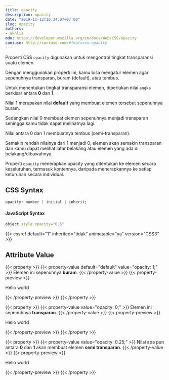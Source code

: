 ```yaml
---
title: opacity
description: opacity
date: "2019-11-12T10:34:07+07:00"
slug: opacity
authors:
- akhlis
mdn: https://developer.mozilla.org/en/docs/Web/CSS/opacity
caniuse: http://caniuse.com/#feat=css-opacity
---
```


Properti CSS `opacity` digunakan untuk mengontrol tingkat transparansi suatu elemen.

Dengan menggunakan properti ini, kamu bisa mengatur elemen agar sepenuhnya transparan, buram (default), atau tembus.

Untuk menentukan tingkat transparansi elemen, diperlukan nilai `angka` berkisar antara __0__ dan __1__.

Nilai 1 merupakan nilai __default__ yang membuat elemen tersebut sepenuhnya buram.

Sedangkan nilai 0 membuat elemen sepenuhnya menjadi transparan sehingga kamu tidak dapat melihatnya lagi.

Nilai antara 0 dan 1 membuatnya tembus (semi-transparan).

Semakin rendah nilainya dari 1 menjadi 0, elemen akan semakin transparan dan kamu dapat melihat latar belakang atau
elemen yang ada di belakang/dibawahnya.

Properti `opacity` menerapkan opacity yang ditentukan ke elemen secara keseluruhan, termasuk kontennya, daripada
menerapkannya ke setiap keturunan secara individual.

## CSS Syntax
```css
opacity: number | initial | inherit;
```

#### JavaScript Syntax
```js
object.style.opacity="0.5"
```

{{< cssref default="1" inherited="tidak" animatable="ya" version="CSS3" >}}

## Attribute Value

{{< property >}}
{{< property-value default="default" value="opacity: 1;" >}}
Elemen ini sepenuhnya __buram__.
{{< /property-value >}}
{{< property-preview >}}
<div class="property__example opacity bg-indigo-900 p-4" id="opacity-1">
  <p class="block block--alpha text-sm leading-tight bg-green-A400 p-4">Hello world</p>
</div>
{{< /property-preview >}}
{{< /property >}}

{{< property >}}
{{< property-value value="opacity: 0;" >}}
Elemen ini sepenuhnya __transparan__.
{{< /property-value >}}
{{< property-preview >}}
<div class="property__example opacity bg-indigo-900 p-4" id="opacity-0">
  <p class="block block--alpha text-sm leading-tight bg-green-A400 opacity-0 p-4">Hello world</p>
</div>
{{< /property-preview >}}
{{< /property >}}

{{< property >}}
{{< property-value value="opacity: 0.25;" >}}
Nilai apa pun antara __0__ dan __1__ akan membuat elemen __semi transparan__.
{{< /property-value >}}
{{< property-preview >}}
<div class="property__example opacity bg-indigo-900 p-4" id="opacity-025">
  <p class="block block--alpha text-sm leading-tight bg-green-A400 opacity-25 p-4">Hello world</p>
</div>
{{< /property-preview >}}
{{< /property >}}